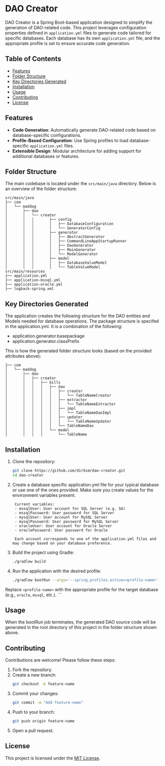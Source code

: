 # DAO Creator
DAO Creator is a Spring Boot-based application designed to simplify the generation of DAO-related code. This project leverages configuration properties defined in `application.yml` files to generate code tailored for specific databases. Each database has its own `application.yml` file, and the appropriate profile is set to ensure accurate code generation.

## Table of Contents

- [Features](#features)
- [Folder Structure](#folder-structure)
- [Key Directories Generated](#key-directories-generated)
- [Installation](#installation)
- [Usage](#usage)
- [Contributing](#contributing)
- [License](#license)

## Features

- **Code Generation**: Automatically generate DAO-related code based on database-specific configurations.
- **Profile-Based Configuration**: Use Spring profiles to load database-specific `application.yml` files.
- **Extensible Design**: Modular architecture for adding support for additional databases or features.

## Folder Structure

The main codebase is located under the `src/main/java` directory. Below is an overview of the folder structure:

```
src/main/java
├── com
│   └── maddog
│       ├── dao
│       │   └── creator
│       │   │       ├── config
│       │   │       │   ├── DatabaseConfiguration
│       │   │       │   └── GeneratorConfig
│       │   │       ├── generator
│       │   │       │   ├── AbstractGenerator
│       │   │       │   ├── CommandLineAppStartupRunner
│       │   │       │   ├── DaoGenerator
│       │   │       │   ├── MainGenerator
│       │   │       │   └── ModelGenerator
│       │   │       ├── model
│       │   │       │   ├── DatabaseValueModel
│       │   │       │   └── TableValueModel
src/main/resources
├── application.yml
├── application-mssql.yml
├── application-oracle.yml
├── logback-spring.xml
```
## Key Directories Generated
The application creates the following structure for the DAO entities and Models needed for database operations.  The package structure is specifed in the application.yml.  It is a combination of the following:
* application.generator.basepackage
* application.generator.classPrefix

This is how the generated folder structure looks (based on the provided attributes above):
```
├── com
│   └── maddog
│       ├── dao
│       │   ├── creator
│       │   │   ├── bills
│       │   │   │   ├── dao
│       │   │   │   │   ├── creator
│       │   │   │   │   │   └── TableNameCreator
│       │   │   │   │   ├── extractor
│       │   │   │   │   │   └── TableNameExtractor
│       │   │   │   │   ├── impl
│       │   │   │   │   │   └── TableNameDaoImpl
│       │   │   │   │   ├── updater
│       │   │   │   │   │   └── TableNameUpdater
│       │   │   │   │   └── TableNameDao
│       │   │   │   └── model
│       │   │   │       └── TableName
```

## Installation

1. Clone the repository:
    ```bash
    git clone https://github.com/dirksm/dao-creator.git
    cd dao-creator
    ```

2. Create a database specific application.yml file for your typical database or use one of the ones provided. Make sure you create values for the environment variables present.

        Current variables:
        - mssqlUser: User account for SQL Server (e.g. SA)
        - mssqlPassword: User password for SQL Server
        - mysqlUser: User account for MySQL Server
        - mysqlPassword: User password for MySQL Server
        - oracleUser: User account for Oracle Server
        - oraclePassword: User password for Oracle

        Each account corresponds to one of the application.yml files and may change based on your database preference.

        

3. Build the project using Gradle:
    ```bash
    ./gradlew build
    ```

4. Run the application with the desired profile:
    ```bash
    ./gradlew bootRun --args='--spring.profiles.active=<profile-name>'
    ```

Replace `<profile-name>` with the appropriate profile for the target database (e.g., `oracle`, `mssql`, etc.).
    ```

## Usage

When the bootRun job terminates, the generated DAO source code will be generated in the root directory of this project in the folder structure shown above.

## Contributing

Contributions are welcome! Please follow these steps:

1. Fork the repository.
2. Create a new branch:
    ```bash
    git checkout -b feature-name
    ```
3. Commit your changes:
    ```bash
    git commit -m "Add feature-name"
    ```
4. Push to your branch:
    ```bash
    git push origin feature-name
    ```
5. Open a pull request.

## License

This project is licensed under the [MIT License](LICENSE).
